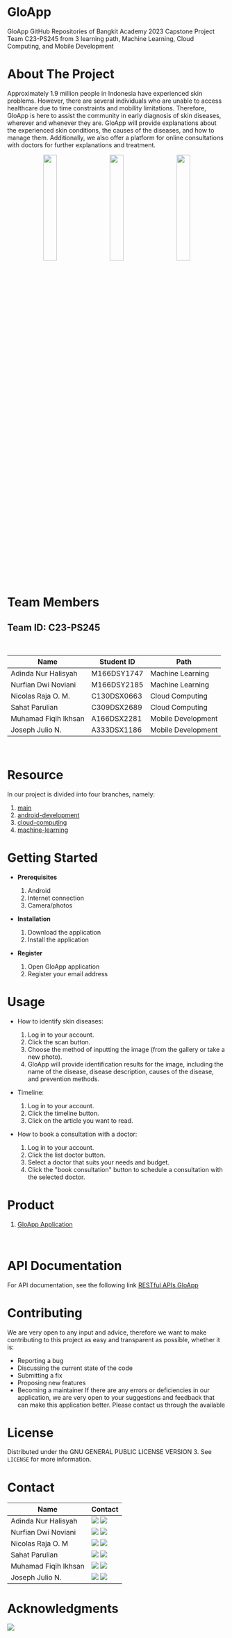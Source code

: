 # GloApp 

GloApp GitHub Repositories of Bangkit Academy 2023 Capstone Project Team C23-PS245 from 3 learning path, Machine Learning, Cloud Computing, and Mobile Development

# About The Project

Approximately 1.9 million people in Indonesia have experienced skin problems. However, there are several individuals who are unable to access healthcare due to time constraints and mobility limitations. Therefore, GloApp is here to assist the community in early diagnosis of skin diseases, wherever and whenever they are. GloApp will provide explanations about the experienced skin conditions, the causes of the diseases, and how to manage them. Additionally, we also offer a platform for online consultations with doctors for further explanations and treatment.

<p align="center">
	<img src="logo/Splash.png" width="25%"> &nbsp; &nbsp; &nbsp;
	<img src="logo/Homeipohn.png" width="25%"> &nbsp; &nbsp; &nbsp;
	<img src="logo/rekomendasi.png" width="25%">
</p>

# Team Members

## Team ID: C23-PS245
<br>

| Name                  | Student ID | Path                |
| --------------------- | ---------- | ------------------- |
| Adinda Nur Halisyah   | M166DSY1747| Machine Learning    |
| Nurfian Dwi Noviani   | M166DSY2185| Machine Learning    |
| Nicolas Raja O. M.    | C130DSX0663| Cloud Computing     |
| Sahat Parulian	      | C309DSX2689| Cloud Computing     |
| Muhamad Fiqih Ikhsan  | A166DSX2281| Mobile Development  |
| Joseph Julio N.       | A333DSX1186| Mobile Development  |

<br>

# Resource

In our project is divided into four branches, namely:

  1. [main](https://github.com/CookiePie-cell/gloapp.git)
  2. [android-development](https://github.com/CookiePie-cell/gloapp/tree/Mobile-Development)
  3. [cloud-computing](https://github.com/CookiePie-cell/gloapp/tree/Cloud-Computing)
  4. [machine-learning](https://github.com/CookiePie-cell/gloapp/tree/Machine-Learning)

# Getting Started

- **Prerequisites**

  1.	Android
  2.	Internet connection
  3.	Camera/photos

- **Installation**

  1.	Download the application
  2.	Install the application

- **Register**

  1.	Open GloApp application
  2.	Register your email address

# Usage

- How to identify skin diseases:

    1. Log in to your account.
    2. Click the scan button.
    3. Choose the method of inputting the image (from the gallery or take a new photo).
    4. GloApp will provide identification results for the image, including the name of the disease, disease description, causes of the disease, and prevention methods.

- Timeline:
    1. Log in to your account.
    2. Click the timeline button.
    3. Click on the article you want to read.


- How to book a consultation with a doctor:

  1. Log in to your account.
  2. Click the list doctor button.
  3. Select a doctor that suits your needs and budget.
  4. Click the "book consultation" button to schedule a consultation  with the selected doctor.

# Product

  1. [GloApp Application](https://storage.googleapis.com/apk_gloapp/Gloapp.apk)
   <br>

# API Documentation
For API documentation, see the following link [RESTful APIs GloApp](https://github.com/CookiePie-cell/gloapp/tree/Cloud-Computing)

# Contributing
We are very open to any input and advice, therefore we want to make contributing to this project as easy and transparent as possible, whether it is:
- Reporting a bug
- Discussing the current state of the code
- Submitting a fix
- Proposing new features
- Becoming a maintainer
If there are any errors or deficiencies in our application, we are very open to your suggestions and feedback that can make this application better. Please contact us through the available 

# License

Distributed under the GNU GENERAL PUBLIC LICENSE VERSION 3. See `LICENSE` for more information.

# Contact

| Name                  | Contact                                                                                                                                                                                                                                                                                                                                        |
| --------------------- | ---------------------------------------------------------------------------------------------------------------------------------------------------------------------------------------------------------------------------------------------------------------------------------------------------------------------------------------------- |
| Adinda Nur Halisyah        | <a href="#"><img src="https://img.shields.io/badge/LinkedIn-0077B5?style=for-the-badge&logo=linkedin&logoColor=white" /></a> <a href="#"><img src="https://img.shields.io/badge/GitHub-100000?style=for-the-badge&logo=github&logoColor=white" /></a>                   |
| Nurfian Dwi Noviani | <a href="#"><img src="https://img.shields.io/badge/LinkedIn-0077B5?style=for-the-badge&logo=linkedin&logoColor=white" /></a> <a href="#"><img src="https://img.shields.io/badge/GitHub-100000?style=for-the-badge&logo=github&logoColor=white" /></a>               |
| Nicolas Raja O. M     | <a href="#"><img src="https://img.shields.io/badge/LinkedIn-0077B5?style=for-the-badge&logo=linkedin&logoColor=white" /></a> <a href="#"><img src="https://img.shields.io/badge/GitHub-100000?style=for-the-badge&logo=github&logoColor=white" /></a> |
| Sahat Parulian | <a href="https://www.linkedin.com/in/sahat-parulian/"><img src="https://img.shields.io/badge/LinkedIn-0077B5?style=for-the-badge&logo=linkedin&logoColor=white" /></a> <a href="https://github.com/yosuashp?tab=repositories"><img src="https://img.shields.io/badge/GitHub-100000?style=for-the-badge&logo=github&logoColor=white" /></a>                          |
| Muhamad Fiqih Ikhsan    | <a href="#"><img src="https://img.shields.io/badge/LinkedIn-0077B5?style=for-the-badge&logo=linkedin&logoColor=white" /></a> <a href="#"><img src="https://img.shields.io/badge/GitHub-100000?style=for-the-badge&logo=github&logoColor=white" /></a>                       |
| Joseph Julio N.          | <a href="https://www.linkedin.com/in/joseph-julio-nicholas-720985209"><img src="https://img.shields.io/badge/LinkedIn-0077B5?style=for-the-badge&logo=linkedin&logoColor=white" /></a> <a href="https://github.com/CookiePie-cell"><img src="https://img.shields.io/badge/GitHub-100000?style=for-the-badge&logo=github&logoColor=white" /></a>


# Acknowledgments

<img src="https://www.dicoding.com/blog/wp-content/uploads/2020/12/Cover.png" />
